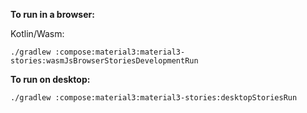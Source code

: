 **To run in a browser:**

Kotlin/Wasm:
```shell
./gradlew :compose:material3:material3-stories:wasmJsBrowserStoriesDevelopmentRun
```


**To run on desktop:**
```shell
./gradlew :compose:material3:material3-stories:desktopStoriesRun
```